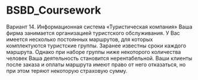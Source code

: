 # BSBD_Coursework
 
Вариант 14. Информационная система «Туристическая компания»
Ваша фирма занимается организацией туристского обслуживания. У Вас имеется несколько постоянных маршрутов, для которых комплектуются туристские группы. Заранее известны сроки каждого маршрута. Однако при наборе группы ниже некоторого количества человек Ваша деятельность становится нерентабельной. Ваши клиенты после заказа и оплаты маршрута имеют право от него отказаться, но при этом теряют некоторую страховую сумму.
